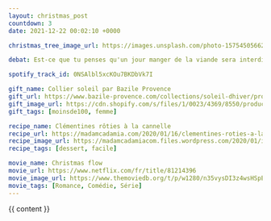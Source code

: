 ```yaml
---
layout: christmas_post
countdown: 3
date: 2021-12-22 00:02:10 +0000

christmas_tree_image_url: https://images.unsplash.com/photo-1575450566231-14b357f06a01?crop=entropy&cs=tinysrgb&fit=max&fm=jpg&ixid=MnwyNzc3MTF8MHwxfHNlYXJjaHw1Mnx8Y2hyaXN0bWFzJTIwdHJlZXxlbnwwfDF8fHwxNjQwMTM5NzMy&ixlib=rb-1.2.1&q=80&w=1080

debat: Est-ce que tu penses qu'un jour manger de la viande sera interdit ?

spotify_track_id: 0NSAlbl5xcKOu7BKDbVk7I

gift_name: Collier soleil par Bazile Provence
gift_url: https://www.bazile-provence.com/collections/soleil-dhiver/products/soleil-collier
gift_image_url: https://cdn.shopify.com/s/files/1/0023/4369/8550/products/monsoleild_hiversanslogo_900x.jpg?v=1636794973
gift_tags: [moinsde100, femme]

recipe_name: Clémentines rôties à la cannelle
recipe_url: https://madamcadamia.com/2020/01/16/clementines-roties-a-la-cannelle/amp/
recipe_image_url: https://madamcadamiacom.files.wordpress.com/2020/01/img_6787.jpg?w=1312
recipe_tags: [dessert, facile]

movie_name: Christmas flow
movie_url: https://www.netflix.com/fr/title/81214396
movie_image_url: https://www.themoviedb.org/t/p/w1280/n35vysDI3z4wsHSpElErNXKsAMX.jpg
movie_tags: [Romance, Comédie, Série]
---
```


{{ content }}


